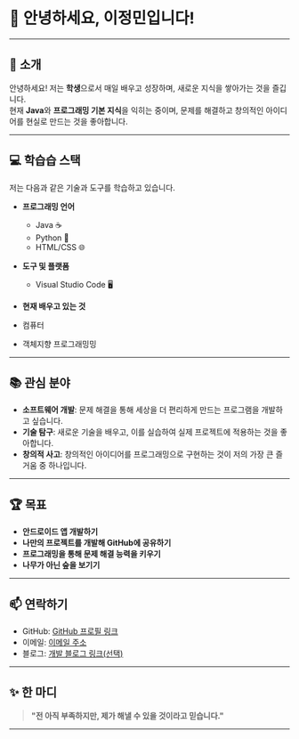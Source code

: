 # 👋 안녕하세요, 이정민입니다!

---

## 🌟 **소개**
안녕하세요! 저는 **학생**으로서 매일 배우고 성장하며, 새로운 지식을 쌓아가는 것을 즐깁니다.  
현재 **Java**와 **프로그래밍 기본 지식**을 익히는 중이며, 문제를 해결하고 창의적인 아이디어를 현실로 만드는 것을 좋아합니다.  

---

## 💻 **학습습 스택**
저는 다음과 같은 기술과 도구를 학습하고 있습니다. 

- **프로그래밍 언어**  
  - Java ☕  
  - Python 🐍  
  - HTML/CSS 🌐  

- **도구 및 플랫폼**  
  - Visual Studio Code 🖥️  

- **현재 배우고 있는 것**  
- 컴퓨터
- 객체지향 프로그래밍밍

---

## 📚 **관심 분야**
- **소프트웨어 개발**: 문제 해결을 통해 세상을 더 편리하게 만드는 프로그램을 개발하고 싶습니다.  
- **기술 탐구**: 새로운 기술을 배우고, 이를 실습하여 실제 프로젝트에 적용하는 것을 좋아합니다.  
- **창의적 사고**: 창의적인 아이디어를 프로그래밍으로 구현하는 것이 저의 가장 큰 즐거움 중 하나입니다.  

---

## 🏆 **목표**
- **안드로이드 앱 개발하기**  
- **나만의 프로젝트를 개발해 GitHub에 공유하기**  
- **프로그래밍을 통해 문제 해결 능력을 키우기**  
- **나무가 아닌 숲을 보기기**

---

## 📫 **연락하기**
- GitHub: [GitHub 프로필 링크](#https://github.com/goguggi/AIDEN-S_PROJECT.github.io)  
- 이메일: [이메일 주소](#)  
- 블로그: [개발 블로그 링크(선택)](#)  

---

## ✨ **한 마디**
> **"전 아직 부족하지만, 제가 해낼 수 있을 것이라고 믿습니다."**

---
